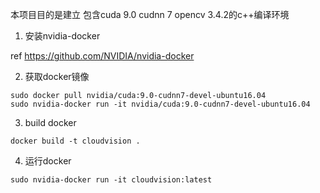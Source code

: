 本项目目的是建立 包含cuda 9.0 cudnn 7 opencv 3.4.2的c++编译环境

1. 安装nvidia-docker

ref https://github.com/NVIDIA/nvidia-docker

2. 获取docker镜像

```
sudo docker pull nvidia/cuda:9.0-cudnn7-devel-ubuntu16.04
sudo nvidia-docker run -it nvidia/cuda:9.0-cudnn7-devel-ubuntu16.04
```

3. build docker
```
docker build -t cloudvision .
```

4. 运行docker

```
sudo nvidia-docker run -it cloudvision:latest
```